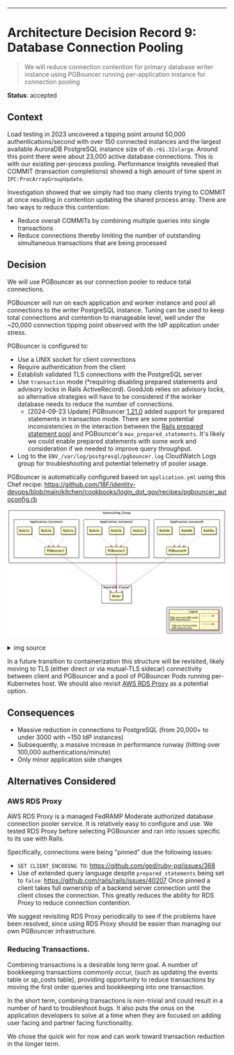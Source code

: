 ---
# Architecture Decision Record 9: Database Connection Pooling

> We will reduce connection contention for primary database writer instance
> using PGBouncer running per-application instance for connection pooling

__Status__: accepted

## Context

Load testing in 2023 uncovered a tipping point around 50,000 authentications/second
with over 150 connected instances and the largest available AuroraDB PostgreSQL
instance size of `db.r6i.32xlarge`.  Around this point there were about 23,000
active database connections.  This is with our existing per-process pooling.
Performance Insights revealed that COMMIT
(transaction completions) showed a high amount of time spent in `IPC:ProcArrayGroupUpdate`.

Investigation showed that we simply had too many clients trying to COMMIT at once
resulting in contention updating the shared process array.  There are two ways
to reduce this contention:

* Reduce overall COMMITs by combining multiple queries into single transactions
* Reduce connections thereby limiting the number of outstanding simultaneous
  transactions that are being processed

## Decision

We will use PGBouncer as our connection pooler to reduce total connections.

PGBouncer will run on each application and worker instance and pool all connections
to the writer PostgreSQL instance.  Tuning can be used to keep total connections
and contention to manageable level, well under the ~20,000 connection tipping
point observed with the IdP application under stress.

PGBouncer is configured to:
* Use a UNIX socket for client connections
* Require authentication from the client
* Establish validated TLS connections with the PostgreSQL server
* Use `transaction` mode (*requiring disabling prepared statements and advisory
  locks in Rails ActiveRecord). GoodJob relies on advisory locks, so alternative
  strategies will have to be considered if the worker database needs to reduce the
  number of connections.
  * \[2024-09-23 Update\] PGBouncer [1.21.0](https://www.pgbouncer.org/2023/10/pgbouncer-1-21-0)
    added support for prepared statements in transaction mode. There are some potential
    inconsistencies in the interaction between the [Rails prepared statement pool](https://github.com/rails/rails/blob/592a52b9370df79787d74b1bac9b201891c45054/activerecord/lib/active_record/connection_adapters/statement_pool.rb#L8) and
    PGBouncer's `max_prepared_statements`. It's likely we could enable prepared statements with some work
    and consideration if we needed to improve query throughput.
* Log to the `ENV_/var/log/postgresql/pgbouncer.log` CloudWatch Logs group for
  troubleshooting and potential telemetry of pooler usage.

PGBouncer is automatically configured based on `application.yml` using this
Chef recipe: https://github.com/18F/identity-devops/blob/main/kitchen/cookbooks/login_dot_gov/recipes/pgbouncer_autoconfig.rb

![PGBouncer Connections](images/pgbouncer-overview.png)

<details> <summary> img source </summary>

~~~
@startuml
skinparam BackgroundColor transparent
skinparam componentStyle rectangle

component Autoscaling_Group {
  component Application_Instance1 {
    component Rails1a
    component Rails1b
    Component Rails1n
    component PGBouncer1
  }
  component Application_Instance2 {
    component Rails2a
    component Rails2b
    Component Rails2n
    component PGBouncer2
  }
  component Application_InstanceN {
    component RailsNa
    component RailsNb
    Component RailsNn
    component PGBouncerN
  }
}

component AuroraDB_Cluster {
  component Writer
}

Rails1a .d.> PGBouncer1
Rails1b .d.> PGBouncer1
Rails1n .d.> PGBouncer1
Rails2a .d.> PGBouncer2
Rails2b .d.> PGBouncer2
Rails2n .d.> PGBouncer2
RailsNa .d.> PGBouncerN
RailsNb .d.> PGBouncerN
RailsNn .d.> PGBouncerN

PGBouncer1 --d--> Writer
PGBouncer2 --d--> Writer
PGBouncerN --d--> Writer

legend right
{{

!procedure $arrow($text,$arr)
\n$text => {{\nleft to right direction\nskinparam backgroundcolor transparent\nlabel " " as A\nlabel " " as B\nA $arr B\n}}\n
!endprocedure

map "Legend " as arrows {
$arrow("PSQL over local UNIX socket\nMD5 Authentication", "-[dashed]->")
$arrow("PSQL over TLS (tcp/5432)\nMD5 Authentication", "-->")
}

}}
endlegend
@enduml
~~~

</details>

In a future transition to containerization this structure will be revisited, likely
moving to TLS (either direct or via mutual-TLS sidecar) connectivity between client
and PGBouncer and a pool of PGBouncer Pods running per-Kubernetes host.  We should
also revisit [AWS RDS Proxy](#aws-rds-proxy) as a potential option.

## Consequences

* Massive reduction in connections to PostgreSQL (from 20,000+ to under 3000 with ~150 IdP instances)
* Subsequently, a massive increase in performance runway (hitting over 100,000 authentications/minute)
* Only minor application side changes


## Alternatives Considered

### AWS RDS Proxy

AWS RDS Proxy is a managed FedRAMP Moderate authorized database connection pooler
service.  It is relatively easy to configure and use.  We tested RDS Proxy
before selecting PGBouncer and ran into issues specific to its use with Rails.

Specifically, connections were being "pinned" due the following issues:
* `SET CLIENT_ENCODING TO`: https://github.com/ged/ruby-pg/issues/368
* Use of extended query language despite `prepared_statements` being set to `false`: https://github.com/rails/rails/issues/40207
Once pinned a client takes full ownership of a backend server connection until
the client closes the connection.  This greatly reduces the ability for RDS Proxy
to reduce connection contention.

We suggest revisiting RDS Proxy periodically to see if the problems have been resolved,
since using RDS Proxy should be easier than managing our own PGBouncer infrastructure.

### Reducing Transactions.

Combining transactions is a desirable long term goal.  A number of bookkeeping
transactions commonly occur, (such as updating the events table or sp_costs table),
providing opportunity to reduce transactions by moving the first order queries
and bookkeeping into one transaction.

In the short term, combining transactions is non-trivial and could result in a number of hard to
troubleshoot bugs.  It also puts the onus on the application developers to solve at a time
when they are focused on adding user facing and partner facing functionality.

We chose the quick win for now and can work toward transaction reduction in the longer
term.
